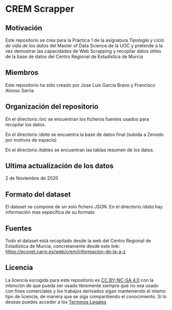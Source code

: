 # CREM Scrapper
## Motivación
Este repositorio se crea para la Práctica 1 de la asignatura _Tipología y ciclo de vida de los datos_ del Master of Data Science de la UOC y pretende a la vez demostrar las capacidades de Web Scrapping y recopilar datos útiles de la base de datos del Centro Regional de Estadistica de Murcia
## Miembros
Este repositorio ha sido creado por Jose Luis Garcia Bravo y Francisco Alonso Sarria
## Organización del repositorio
En el directorio _/src_ se encuentran los ficheros fuentes usados para recopilar los datos.

En el directorio _/data_ se encuentra la base de datos final (subida a Zenodo por motivos de espacio)

En el directorio _/tables_ se encuentran las tablas resumen de los datos.

## Ultima actualización de los datos
2 de Noviembre de 2020
## Formato del dataset
El dataset se compone de un solo fichero JSON.
En el directorio _/data_ hay información mas específica de su formato

## Fuentes
Todo el dataset está recopilado desde la web del Centro Regional de Estadística de Murcia, concretamente desde este link:
https://econet.carm.es/web/crem/informacion-de-la-a-z

## Licencia
La licencia escogida para este repositorio es [CC BY-NC-SA 4.0](https://creativecommons.org/licenses/by-nc-sa/4.0/) con la intención de que pueda ser usado libremente siempre que no sea usado con fines comerciales y los trabajos derivados sigan manteniendo el mismo tipo de licencia, de manera que se siga comparitiendo el conocimiento.
Si lo deseas puedes acceder a los [Terminos Legales](https://creativecommons.org/licenses/by-nc-sa/4.0/legalcode.es)

